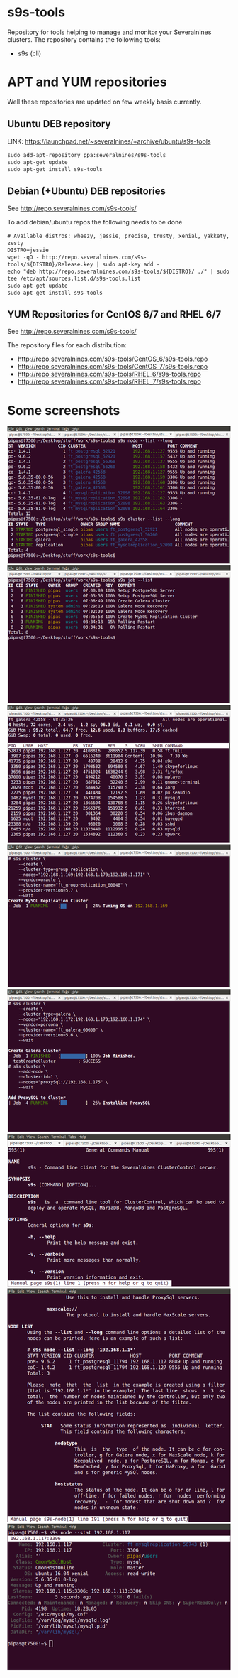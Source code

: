# s9s-tools

Repository for tools helping to manage and monitor your Severalnines clusters. 
The repository contains the following tools:
- s9s  (cli)

# APT and YUM repositories

Well these repositories are updated on few weekly basis currently.

## Ubuntu DEB repository

LINK: https://launchpad.net/~severalnines/+archive/ubuntu/s9s-tools

```
sudo add-apt-repository ppa:severalnines/s9s-tools
sudo apt-get update
sudo apt-get install s9s-tools
```

## Debian (+Ubuntu) DEB repositories

See http://repo.severalnines.com/s9s-tools/

To add debian/ubuntu repos the following needs to be done
```
# Available distros: wheezy, jessie, precise, trusty, xenial, yakkety, zesty
DISTRO=jessie
wget -qO - http://repo.severalnines.com/s9s-tools/${DISTRO}/Release.key | sudo apt-key add -
echo "deb http://repo.severalnines.com/s9s-tools/${DISTRO}/ ./" | sudo tee /etc/apt/sources.list.d/s9s-tools.list
sudo apt-get update
sudo apt-get install s9s-tools
```

## YUM Repositories for CentOS 6/7 and RHEL 6/7

See http://repo.severalnines.com/s9s-tools/

The repository files for each distribution:
- http://repo.severalnines.com/s9s-tools/CentOS_6/s9s-tools.repo
- http://repo.severalnines.com/s9s-tools/CentOS_7/s9s-tools.repo
- http://repo.severalnines.com/s9s-tools/RHEL_6/s9s-tools.repo
- http://repo.severalnines.com/s9s-tools/RHEL_7/s9s-tools.repo

# Some screenshots

![Screenshot01](screenshots/screen-01.png)
![Screenshot02](screenshots/screen-02.png)
![Screenshot03](screenshots/screen-03.png)
![Screenshot04](screenshots/screen-04.png)
![Screenshot05](screenshots/screen-05.png)
![Screenshot06](screenshots/screen-06.png)
![Screenshot07](screenshots/screen-07.png)
![Screenshot08](screenshots/screen-08.png)

